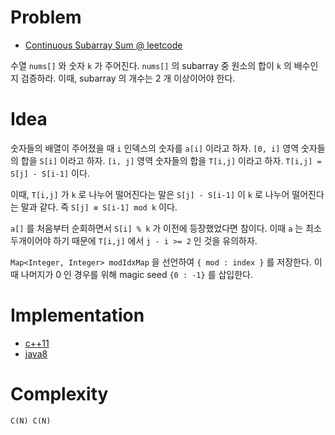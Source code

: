 # Problem

* [Continuous Subarray Sum @ leetcode](https://leetcode.com/problems/continuous-subarray-sum/)

수열 `nums[]` 와 숫자 `k` 가 주어진다. `nums[]` 의 subarray 중 원소의 합이 `k` 의 배수인지 검증하라. 이때, subarray 의 개수는 2 개 이상이어야 한다.

# Idea

숫자들의 배열이 주어졌을 때 `i` 인덱스의 숫자를 `a[i]` 이라고 하자. `[0, i]` 영역 숫자들의 합을 `S[i]` 이라고 하자.  `[i, j]` 영역 숫자들의 합을 `T[i,j]` 이라고 하자.  `T[i,j] = S[j] - S[i-1]` 이다.

이때, `T[i,j]` 가 `k` 로 나누어 떨어진다는 말은 `S[j] - S[i-1]` 이 `k` 로 나누어 떨어진다는 말과 같다.  즉 `S[j] ≡ S[i-1] mod k` 이다.

`a[]` 를 처음부터 순회하면서 `S[i] % k` 가 이전에 등장했었다면 참이다. 이때 `a` 는 최소 두개이어야 하기 때문에 `T[i,j]` 에서 `j - i >= 2` 인 것을 유의하자.

`Map<Integer, Integer> modIdxMap` 을 선언하여 `{ mod : index }` 를 저장한다. 이때 나머지가 0 인 경우를 위해 magic seed `{0 : -1}` 를 삽입한다.
 
# Implementation

* [c++11](a.cpp)
* [java8](MainApp.java)

# Complexity

```
C(N) C(N)
```
